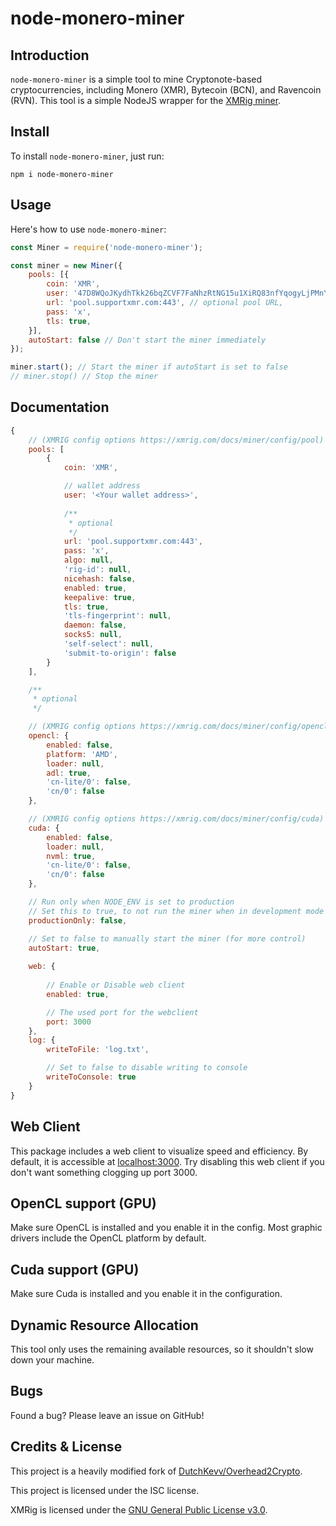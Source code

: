 # node-monero-miner

## Introduction

`node-monero-miner` is a simple tool to mine Cryptonote-based cryptocurrencies, including Monero (XMR), Bytecoin (BCN), and Ravencoin (RVN). This tool is a simple NodeJS wrapper for the [XMRig miner](https://github.com/xmrig/xmrig).

## Install

To install `node-monero-miner`, just run:

```
npm i node-monero-miner
```

## Usage

Here's how to use `node-monero-miner`:

```js
const Miner = require('node-monero-miner');

const miner = new Miner({
    pools: [{
        coin: 'XMR',
        user: '47D8WQoJKydhTkk26bqZCVF7FaNhzRtNG15u1XiRQ83nfYqogyLjPMnYEKarjAiCz93oV6sETE9kkL3bkbvTX6nMU24CND8',
        url: 'pool.supportxmr.com:443', // optional pool URL,
        pass: 'x',
        tls: true,
    }],
    autoStart: false // Don't start the miner immediately
});

miner.start(); // Start the miner if autoStart is set to false
// miner.stop() // Stop the miner
```

## Documentation

```js
{
    // (XMRIG config options https://xmrig.com/docs/miner/config/pool)
    pools: [
        {
            coin: 'XMR',

            // wallet address
            user: '<Your wallet address>',
            
            /**
             * optional
             */ 
            url: 'pool.supportxmr.com:443',
            pass: 'x',
            algo: null,
            'rig-id': null,
            nicehash: false,
            enabled: true,
            keepalive: true,
            tls: true,
            'tls-fingerprint': null,
            daemon: false,
            socks5: null,
            'self-select': null,
            'submit-to-origin': false
        }
    ],

    /**
     * optional
     */

    // (XMRIG config options https://xmrig.com/docs/miner/config/opencl)
    opencl: {
        enabled: false,
        platform: 'AMD',
        loader: null,
        adl: true,
        'cn-lite/0': false,
        'cn/0': false
    },

    // (XMRIG config options https://xmrig.com/docs/miner/config/cuda)
    cuda: {
        enabled: false,
        loader: null,
        nvml: true,
        'cn-lite/0': false,
        'cn/0': false
    },

    // Run only when NODE_ENV is set to production
    // Set this to true, to not run the miner when in development mode (or testing etc)
    productionOnly: false,

    // Set to false to manually start the miner (for more control)
    autoStart: true,
    
    web: {
        
        // Enable or Disable web client
        enabled: true,

        // The used port for the webclient
        port: 3000 
    },
    log: {
        writeToFile: 'log.txt',

        // Set to false to disable writing to console
        writeToConsole: true
    }
}
```

## Web Client

This package includes a web client to visualize speed and efficiency. By default, it is accessible at [localhost:3000](http://localhost:3000). Try disabling this web client if you don't want something clogging up port 3000.

## OpenCL support (GPU)

Make sure OpenCL is installed and you enable it in the config. 
Most graphic drivers include the OpenCL platform by default.

## Cuda support (GPU)

Make sure Cuda is installed and you enable it in the configuration.

## Dynamic Resource Allocation

This tool only uses the remaining available resources, so it shouldn't slow down your machine.

## Bugs

Found a bug? Please leave an issue on GitHub!

## Credits &amp; License

This project is a heavily modified fork of [DutchKevv/Overhead2Crypto](https://github.com/DutchKevv/Overhead2Crypto).

This project is licensed under the ISC license.

XMRig is licensed under the [GNU General Public License v3.0](https://github.com/xmrig/xmrig/blob/master/LICENSE).
